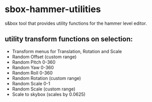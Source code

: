 # sbox-hammer-utilities
 s&box tool that provides utility functions for the hammer level editor.
 
 ## utility transform functions on selection:
 - Transform menus for Translation, Rotation and Scale
 - Random Offset (custom range)
 - Random Pitch 0-360
 - Random Yaw 0-360
 - Random Roll 0-360
 - Random Rotation (custom range)
 - Random Scale 0-1
 - Random Scale (custom range)
 - Scale to skybox (scales by 0.0625)
